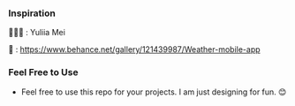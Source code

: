### Inspiration

👩🏻‍🦰 : Yuliia Mei

🔗 : https://www.behance.net/gallery/121439987/Weather-mobile-app

### Feel Free to Use

- Feel free to use this repo for your projects. I am just designing for fun.
  😊
